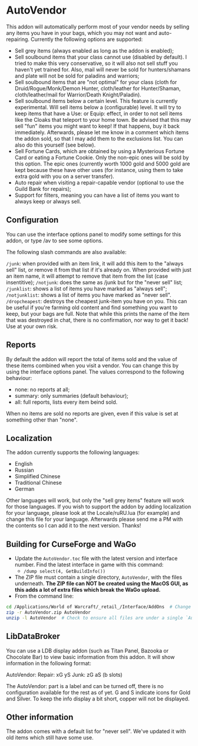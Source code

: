 # AutoVendor

This addon will automatically perform most of your vendor needs by selling any items you have in your bags, which you may not want and auto-repairing. Currently the following options are supported:

* Sell grey items (always enabled as long as the addon is enabled);
* Sell soulbound items that your class cannot use (disabled by default). I tried to make this very conservative, so it will also not sell stuff you haven't yet trained for. Also, mail will never be sold for hunters/shamans and plate will not be sold for paladins and warriors;
* Sell soulbound items that are "not optimal" for your class (cloth for Druid/Rogue/Monk/Demon Hunter, cloth/leather for Hunter/Shaman, cloth/leather/mail for Warrior/Death Knight/Paladin).
* Sell soulbound items below a certain level. This feature is currently experimental. Will sell items below a (configurable) level. It will try to keep items that have a Use: or Equip: effect, in order to not sell items like the Cloaks that teleport to your home town. Be advised that this may sell "fun" items you might want to keep! If that happens, buy it back immediately. Afterwards, please let me know in a comment which items the addon sold, so that I may add them to the exclusions list. You can also do this yourself (see below).
* Sell Fortune Cards, which are obtained by using a Mysterious Fortune Card or eating a Fortune Cookie. Only the non-epic ones will be sold by this option. The epic ones (currently worth 1000 gold and 5000 gold are kept because these have other uses (for instance, using them to take extra gold with you on a server transfer).
* Auto repair when visiting a repair-capable vendor (optional to use the Guild Bank for repairs);
* Support for filters, meaning you can have a list of items you want to always keep or always sell.

## Configuration

You can use the interface options panel to modify some settings for this addon, or type /av to see some options.

The following slash commands are also available:

`/junk`: when provided with an item link, it will add this item to the "always sell" list, or remove it from that list if it's already on. When provided with just an item name, it will attempt to remove that item from the list (case insentitive);
`/notjunk`: does the same as /junk but for the "never sell" list;
`/junklist`: shows a list of items you have marked as "always sell";
`/notjunklist`: shows a list of items you have marked as "never sell".
`/dropcheapest`: destroys the cheapest junk-item you have on you. This can be useful if you're farming old content and find something you want to keep, but your bags are full. Note that while this prints the name of the item that was destroyed in chat, there is no confirmation, nor way to get it back! Use at your own risk.

## Reports

By default the addon will report the total of items sold and the value of these items combined when you visit a vendor. You can change this by using the interface options panel. The values correspond to the following behaviour:

* none: no reports at all;
* summary: only summaries (default behaviour);
* all: full reports, lists every item beind sold.

When no items are sold no reports are given, even if this value is set at something other than "none".

## Localization

The addon currently supports the following languages:

* English
* Russian
* Simplified Chinese
* Traditional Chinese
* German

Other languages will work, but only the "sell grey items" feature will work for those languages. If you wish to support the addon by adding localization for your language, please look at the Locale/ruRU.lua (for example) and change this file for your language. Afterwards please send me a PM with the contents so I can add it to the next version. Thanks!

## Building for CurseForge and WaGo

* Update the `AutoVendor.toc` file with the latest version and interface number. Find the latest interface in game with this command:
    * `/dump select(4, GetBuildInfo())`
* The ZIP file must contain a single directory, `AutoVendor`, with the files underneath. **The ZIP file can NOT be created using the MacOS GUI, as this adds a lot of extra files which break the WaGo upload.**
* From the command line:

```bash
cd /Applications/World of Warcraft/_retail_/Interface/AddOns  # Change for Windows or Linux
zip -r AutoVendor.zip AutoVendor
unzip -l AutoVendor  # Check to ensure all files are under a single `AutoVendor/` top-level directory.
```

## LibDataBroker

You can use a LDB display addon (such as Titan Panel, Bazooka or Chocolate Bar) to view basic information from this addon. It will show information in the following format:

AutoVendor: Repair: xG yS Junk: zG aS (b slots)

The AutoVendor: part is a label and can be turned off, there is no configuration available for the rest as of yet. G and S indicate icons for Gold and Silver. To keep the info display a bit short, copper will not be displayed.

## Other information

The addon comes with a default list for "never sell". We've updated it with old items which still have some use.
